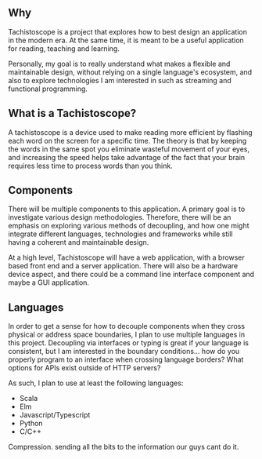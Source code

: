 ## Why

Tachistoscope is a project that explores how to best design an application 
in the modern era. At the same time, it is meant to be a useful application 
for reading, teaching and learning.

Personally, my goal is to really understand what makes a flexible and maintainable
design, without relying on a single language's ecosystem, and also to explore
technologies I am interested in such as streaming and functional programming.

## What is a Tachistoscope?

A tachistoscope is a device used to make reading more efficient by flashing
each word on the screen for a specific time. The theory is that by keeping
the words in the same spot you eliminate wasteful movement of your eyes, and
increasing the speed helps take advantage of the fact that your brain requires
less time to process words than you think.

## Components

There will be multiple components to this application. A primary goal is to 
investigate various design methodologies. Therefore, there will be an emphasis
on exploring various methods of decoupling, and how one might integrate different
languages, technologies and frameworks while still having a coherent and
maintainable design.

At a high level, Tachistoscope will have a web application, with a browser based
front end and a server application. There will also be a hardware device aspect,
and there could be a command line interface component and maybe a GUI application.

## Languages

In order to get a sense for how to decouple components when they cross physical
or address space boundaries, I plan to use multiple languages in this project. 
Decoupling via interfaces or typing is great if your language is consistent, but
I am interested in the boundary conditions... how do you properly program to an 
interface when crossing language borders? What options for APIs exist outside of
HTTP servers?

As such, I plan to use at least the following languages:

- Scala
- Elm
- Javascript/Typescript
- Python
- C/C++

Compression. sending all the bits to the information our guys cant do it.